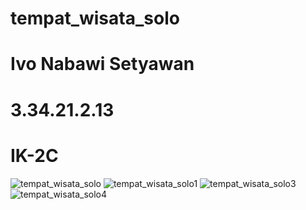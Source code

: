 # tempat_wisata_solo 
# Ivo Nabawi Setyawan
# 3.34.21.2.13
# IK-2C

![tempat_wisata_solo](https://user-images.githubusercontent.com/116190685/212370717-2410f346-0410-4300-988a-6674410f5d4f.png)
![tempat_wisata_solo1](https://user-images.githubusercontent.com/116190685/212370725-896004d4-ebbd-492e-bbd0-da30b5960e71.png)
![tempat_wisata_solo3](https://user-images.githubusercontent.com/116190685/212373023-c79d7dd7-50b0-4702-8261-1cb4f14cfe0e.png)
![tempat_wisata_solo4](https://user-images.githubusercontent.com/116190685/212373374-6e4f87c7-1fde-47c8-88a6-57451b5b9e78.png)
